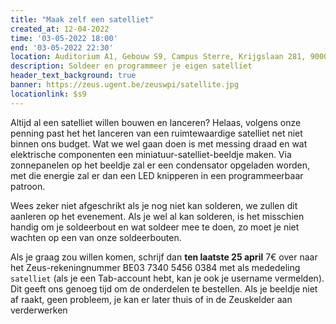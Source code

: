 ```yaml
---
title: "Maak zelf een satelliet"
created_at: 12-04-2022 
time: '03-05-2022 18:00' 
end: '03-05-2022 22:30' 
location: Auditorium A1, Gebouw S9, Campus Sterre, Krijgslaan 281, 9000 Gent
description: Soldeer en programmeer je eigen satelliet
header_text_background: true 
banner: https://zeus.ugent.be/zeuswpi/satellite.jpg
locationlink: $s9
---
```


Altijd al een satelliet willen bouwen en lanceren? Helaas, volgens onze penning past het
het lanceren van een ruimtewaardige satelliet net niet binnen ons budget. Wat we wel gaan doen
is met messing draad en wat elektrische componenten een miniatuur-satelliet-beeldje maken.
Via zonnepanelen op het beeldje zal er een condensator opgeladen worden, met die energie zal
er dan een LED knipperen in een programmeerbaar patroon.

Wees zeker niet afgeschrikt als je nog niet kan solderen, we zullen dit aanleren op het evenement.
Als je wel al kan solderen, is het misschien handig om je soldeerbout en wat soldeer mee te doen, zo
moet je niet wachten op een van onze soldeerbouten.

Als je graag zou willen komen, schrijf dan **ten laatste 25 april** 7€ over naar het 
Zeus-rekeningnummer BE03 7340 5456 0384 met als mededeling `satelliet` (als je een Tab-account hebt, kan je ook je username
vermelden).
Dit geeft ons genoeg tijd om de onderdelen te bestellen. Als je beeldje niet af raakt,
geen probleem, je kan er later thuis of in de Zeuskelder aan verderwerken
